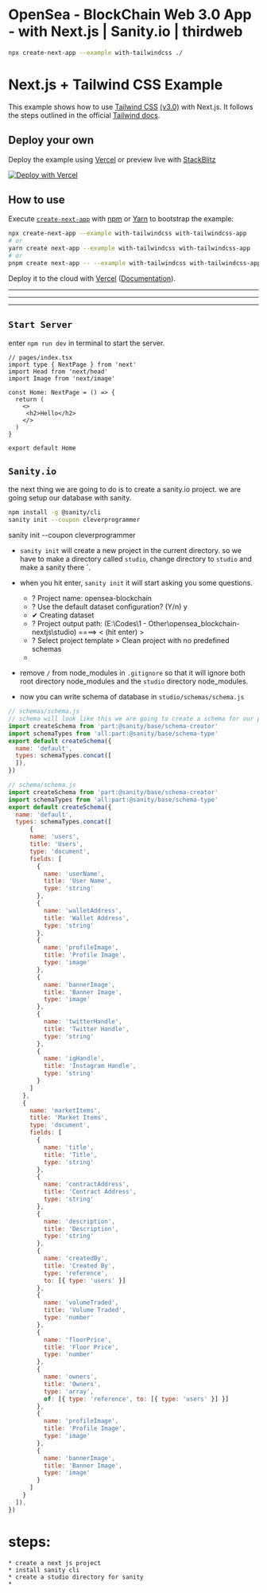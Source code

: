 # OpenSea - BlockChain Web 3.0 App - with Next.js | Sanity.io | thirdweb 

```bash
npx create-next-app --example with-tailwindcss ./
```
# Next.js + Tailwind CSS Example

This example shows how to use [Tailwind CSS](https://tailwindcss.com/) [(v3.0)](https://tailwindcss.com/blog/tailwindcss-v3) with Next.js. It follows the steps outlined in the official [Tailwind docs](https://tailwindcss.com/docs/guides/nextjs).

## Deploy your own

Deploy the example using [Vercel](https://vercel.com?utm_source=github&utm_medium=readme&utm_campaign=next-example) or preview live with [StackBlitz](https://stackblitz.com/github/vercel/next.js/tree/canary/examples/with-tailwindcss)

[![Deploy with Vercel](https://vercel.com/button)](https://vercel.com/new/git/external?repository-url=https://github.com/vercel/next.js/tree/canary/examples/with-tailwindcss&project-name=with-tailwindcss&repository-name=with-tailwindcss)

## How to use

Execute [`create-next-app`](https://github.com/vercel/next.js/tree/canary/packages/create-next-app) with [npm](https://docs.npmjs.com/cli/init) or [Yarn](https://yarnpkg.com/lang/en/docs/cli/create/) to bootstrap the example:

```bash
npx create-next-app --example with-tailwindcss with-tailwindcss-app
# or
yarn create next-app --example with-tailwindcss with-tailwindcss-app
# or
pnpm create next-app -- --example with-tailwindcss with-tailwindcss-app
```

Deploy it to the cloud with [Vercel](https://vercel.com/new?utm_source=github&utm_medium=readme&utm_campaign=next-example) ([Documentation](https://nextjs.org/docs/deployment)).


---
---
---

## `Start Server`
enter `npm run dev` in terminal to start the server.


```tsx
// pages/index.tsx
import type { NextPage } from 'next'
import Head from 'next/head'
import Image from 'next/image'

const Home: NextPage = () => {
  return (
    <>
     <h2>Hello</h2>
    </>
  )
}

export default Home

```

## `Sanity.io`

the next thing we are going to do is to create a sanity.io project. we are going setup our database with sanity.

```bash
npm install -g @sanity/cli
sanity init --coupon cleverprogrammer
```

sanity init --coupon cleverprogrammer
* `sanity init` will create a new project in the current directory. so we have to make a directory called `studio`, change directory to `studio` and make a sanity there `.
* when you hit enter, `sanity init` it will start asking you some questions.
  * ? Project name: opensea-blockchain
  * ? Use the default dataset configuration? (Y/n) y
  * ✔ Creating dataset
  * ? Project output path: (E:\Codes\1 - Other\opensea_blockchain-nextjs\studio) ====> < (hit enter) >
  * ? Select project template > Clean project with no predefined schemas
  * 

* remove `/` from node_modules in `.gitignore` so that it will ignore both root directory node_modules and the `studio` directory node_modules.
* now you can write schema of database in `studio/schemas/schema.js`

```js
// schemas/schema.js
// schema will look like this we are going to create a schema for our project.
import createSchema from 'part:@sanity/base/schema-creator'
import schemaTypes from 'all:part:@sanity/base/schema-type'
export default createSchema({
  name: 'default',
  types: schemaTypes.concat([
  ]),
})
```

```js
// schema/schema.js
import createSchema from 'part:@sanity/base/schema-creator'
import schemaTypes from 'all:part:@sanity/base/schema-type'
export default createSchema({
  name: 'default',
  types: schemaTypes.concat([
      {
      name: 'users',
      title: 'Users',
      type: 'document',
      fields: [
        {
          name: 'userName',
          title: 'User Name',
          type: 'string'
        },
        {
          name: 'walletAddress',
          title: 'Wallet Address',
          type: 'string'
        },
        {
          name: 'profileImage',
          title: 'Profile Image',
          type: 'image'
        },
        {
          name: 'bannerImage',
          title: 'Banner Image',
          type: 'image'
        },
        {
          name: 'twitterHandle',
          title: 'Twitter Handle',
          type: 'string'
        },
        {
          name: 'igHandle',
          title: 'Instagram Handle',
          type: 'string'
        }
      ]
    },
    {
      name: 'marketItems',
      title: 'Market Items',
      type: 'document',
      fields: [
        {
          name: 'title',
          title: 'Title',
          type: 'string'
        },
        {
          name: 'contractAddress',
          title: 'Contract Address',
          type: 'string'
        },
        {
          name: 'description',
          title: 'Description',
          type: 'string'
        },
        {
          name: 'createdBy',
          title: 'Created By',
          type: 'reference',
          to: [{ type: 'users' }]
        },
        {
          name: 'volumeTraded',
          title: 'Volume Traded',
          type: 'number'
        },
        {
          name: 'floorPrice',
          title: 'Floor Price',
          type: 'number'
        },
        {
          name: 'owners',
          title: 'Owners',
          type: 'array',
          of: [{ type: 'reference', to: [{ type: 'users' }] }]
        },
        {
          name: 'profileImage',
          title: 'Profile Image',
          type: 'image'
        },
        {
          name: 'bannerImage',
          title: 'Banner Image',
          type: 'image'
        }
      ]
    }
  ]),
})
```

 # steps:
    * create a next js project
    * install sanity cli
    * create a studio directory for sanity
    * 